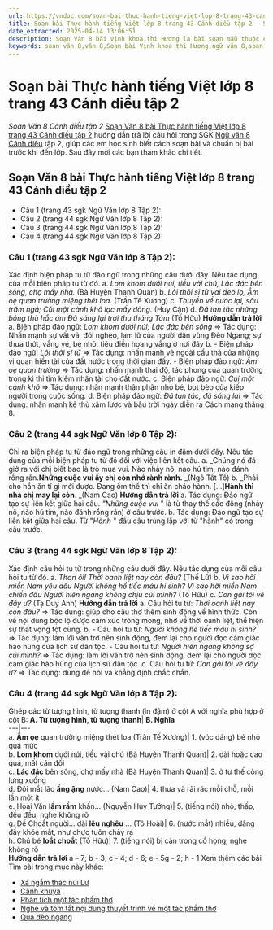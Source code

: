 ```yaml
---
url: https://vndoc.com/soan-bai-thuc-hanh-tieng-viet-lop-8-trang-43-canh-dieu-tap-2-314575
title: Soạn bài Thực hành tiếng Việt lớp 8 trang 43 Cánh diều tập 2 - Soạn Văn 8 Cánh diều tập 2 - VnDoc.com
date_extracted: 2025-04-14 13:06:51
description: Soạn Văn 8 bài Vịnh khoa thi Hương là bài soạn mẫu thuộc chương trình Ngữ văn lớp 8, học kì 2. Mời các bạn cùng tham khảo bài soạn để chuẩn bị cho bài học sắp tới của mình.
keywords: soạn văn 8,văn 8,Soạn bài Vịnh khoa thi Hương,ngữ văn 8,soan van 8,soạn văn lớp 8,giải văn 8,soạn văn 8 tập 2,soạn văn 8 Vịnh khoa thi Hương,soạn Vịnh khoa thi Hương,soạn văn 8 cánh diều,văn 8 cánh diều,ngữ văn 8 cánh diều,soạn văn 8 bài Vịnh khoa thi Hương
---
```


# Soạn bài Thực hành tiếng Việt lớp 8 trang 43 Cánh diều tập 2
 _Soạn Văn 8 Cánh diều tập 2_
[Soạn Văn 8 bài Thực hành tiếng Việt lớp 8 trang 43 Cánh diều tập 2](<https://vndoc.com/soan-bai-thuc-hanh-tieng-viet-lop-8-trang-43-canh-dieu-tap-2-314575>) hướng dẫn trả lời câu hỏi trong SGK [Ngữ văn 8 Cánh diều](<https://vndoc.com/ngu-van-8-canh-dieu>) tập 2, giúp các em học sinh biết cách soạn bài và chuẩn bị bài trước khi đến lớp. Sau đây mời các bạn tham khảo chi tiết.
## Soạn Văn 8 bài Thực hành tiếng Việt lớp 8 trang 43 Cánh diều tập 2
  * Câu 1 \(trang 43 sgk Ngữ Văn lớp 8 Tập 2\):
  * Câu 2 \(trang 44 sgk Ngữ Văn lớp 8 Tập 2\):
  * Câu 3 \(trang 44 sgk Ngữ Văn lớp 8 Tập 2\):
  * Câu 4 \(trang 44 sgk Ngữ Văn lớp 8 Tập 2\):

### **Câu 1 \(trang 43 sgk Ngữ Văn lớp 8 Tập 2\):**
Xác định biện pháp tu từ đảo ngữ trong những câu dưới đây. Nêu tác dụng của mỗi biện pháp tu từ đó.
a.
_Lom khom dưới núi, tiều vài chú,_
_Lác đác bên sông, chợ mấy nhà._
\(Bà Huyện Thanh Quan\)
b.
_Lôi thôi sĩ tử vai đeo lọ,_
_Ậm oẹ quan trường miệng thét loa._
\(Trần Tế Xương\)
c.
_Thuyền về nước lại, sầu trăm ngả;_
_Củi một cành khô lạc mấy dòng._
\(Huy Cận\)
d.
_Đã tan tác những bóng thù hắc ám_
 _Đã sáng lại trời thu tháng Tám_
\(Tố Hữu\)
**Hướng dẫn trả lời**
a. Biện pháp đảo ngữ: _Lom khom dưới núi; Lác đác bên sông_
=> Tác dụng: Nhấn mạnh sự vất vả, đói nghèo, lam lũ của người dân vùng Đèo Ngang; sự thưa thớt, vắng vẻ, bé nhỏ, tiêu điền hoang vắng ở nơi đây
b.
\- Biện pháp đảo ngữ: _Lôi thôi sĩ tử_
=> Tác dụng: nhấn mạnh vẻ ngoài cẩu thả của những vị quan hiền tài của đất nước trong thời gian đấy.
\- Biện pháp đảo ngữ: _Ậm oẹ quan trường_
=> Tác dụng: nhấn mạnh thái độ, tác phong của quan trường trong kì thi tìm kiếm nhân tài cho đất nước.
c. Biện pháp đảo ngữ: _Củi một cành khô_
=> Tác dụng: nhấn mạnh thân phận nhỏ bé, bọt bèo của kiếp người trong cuộc sống.
d. Biện pháp đảo ngữ: _Đã tan tác, đã sáng lại_
=> Tác dụng: nhấn mạnh kẻ thù xâm lược và bầu trời ngày diễn ra Cách mạng tháng 8.
### **Câu 2 \(trang 44 sgk Ngữ Văn lớp 8 Tập 2\):**
Chỉ ra biện pháp tu từ đảo ngữ trong những câu in đậm dưới đây. Nêu tác dụng của mỗi biện pháp tu từ đó đối với việc liên kết câu.
a. _Chúng nó đã giở ra với chị biết bao là trò mua vui. Nào nhảy nô, nào hú tim, nào đánh rồng rắn.**Những cuộc vui ấy chị còn nhớ rành rành.** _\(Ngô Tất Tố\)
b. _Phải cho hắn ăn tí gì mới được. Đang ốm thế thì chỉ ăn cháo hành. \[…\]**Hành thì nhà chị may lại còn**. _\(Nam Cao\)
**Hướng dẫn trả lời**
a. Tác dụng: Đảo ngữ tạo sự liên kết giữa hai câu. _"Những cuộc vui_ " là từ thay thế các động \(nhảy nô, nào hú tim, nào đánh rồng rắn\) ở câu trước.
b. Tác dụng: Đảo ngữ tạo sự liên kết giữa hai câu. Từ "_Hành_ " đầu câu trùng lặp với từ "hành" có trong câu trước.
### **Câu 3 \(trang 44 sgk Ngữ Văn lớp 8 Tập 2\):**
Xác định câu hỏi tu từ trong những câu dưới đây. Nêu tác dụng của mỗi câu hỏi tu từ đó.
a. _Than ôi\! Thời oanh liệt nay còn đâu?_
\(Thế Lữ\)
b. _Vì sao hỡi miền Nam yêu dấu_
 _Người không hề tiếc máu hi sinh?_
_Vì sao hỡi miền Nam chiến đấu_
_Người hiên ngang không chịu cúi mình?_
\(Tố Hữu\)
c. _Con gái tôi vẽ đây ư?_ \(Tạ Duy Anh\)
**Hướng dẫn trả lời**
a. Câu hỏi tu từ: _Thời oanh liệt nay còn đâu?_
=> Tác dụng: giúp cho câu thơ thêm sinh động về hình thức. Còn về nội dung bộc lộ được cảm xúc trông mong, nhớ về thời oanh liệt, thể hiện sự thất vọng tột cùng.
b.
\- Câu hỏi tu từ: _Người không hề tiếc máu hi sinh?_
=> Tác dụng: làm lời văn trở nên sinh động, đem lại cho người đọc cảm giác hào hùng của lịch sử dân tộc.
\- Câu hỏi tu từ: _Người hiên ngang không sợ cúi mình?_
=> Tác dụng: làm lời văn trở nên sinh động, đem lại cho người đọc cảm giác hào hùng của lịch sử dân tộc.
c. Câu hỏi tu từ: _Con gái tôi vẽ đấy ư?_
=> Tác dụng: dùng để hỏi và khẳng định chắc chắn.
### **Câu 4 \(trang 44 sgk Ngữ Văn lớp 8 Tập 2\):**
Ghép các từ tượng hình, từ tượng thanh \(in đậm\) ở cột A với nghĩa phù hợp ở cột B:
**A. Từ tượng hình, từ tượng thanh**| **B. Nghĩa**  
---|---  
a. **Ậm ọe** quan trường miệng thét loa \(Trần Tế Xương\)| 1\. \(vóc dáng\) bé nhỏ quá mức  
b. **Lom khom** dưới núi, tiều vài chú \(Bà Huyện Thanh Quan\)| 2\. dài hoặc cao quá, mất cân đối  
c. **Lác đác** bên sông, chợ mấy nhà \(Bà Huyện Thanh Quan\)| 3\. ở tư thế còng lưng xuống  
d. Đôi mắt lão **ầng ậng** nước… \(Nam Cao\)| 4\. thưa và rải rác mỗi chỗ, mỗi lần một ít  
e. Hoài Văn **lầm rầm** khấn… \(Nguyễn Huy Tưởng\)| 5\. \(tiếng nói\) nhỏ, thấp, đều đều, nghe không rõ  
g. Dế Choắt người… dài **lêu nghêu** … \(Tô Hoài\)| 6\. \(nước mắt\) nhiều, dâng đầy khóe mắt, như chực tuôn chảy ra  
h. Chú bé **loắt choắt** \(Tố Hữu\)| 7\. \(tiếng nói\) bị cản trong cổ họng, nghe không rõ  
**Hướng dẫn trả lời**
a – 7; b - 3; c - 4; d - 6; e - 5g - 2; h - 1
Xem thêm các bài Tìm bài trong mục này khác:
  * [Xa ngắm thác núi Lư](</soan-bai-xa-ngam-thac-nui-lu-314579>)
  * [Cảnh khuya](</soan-bai-canh-khuya-314584>)
  * [Phân tích một tác phẩm thơ](</soan-bai-phan-tich-mot-tac-pham-tho-314589>)
  * [Nghe và tóm tắt nội dung thuyết trình về một tác phẩm thơ](</soan-bai-nghe-va-tom-tat-noi-dung-thuyet-trinh-ve-mot-tac-pham-tho-314591>)
  * [Qua đèo ngang](</soan-bai-qua-deo-ngang-canh-dieu-tap-2-314593>)

